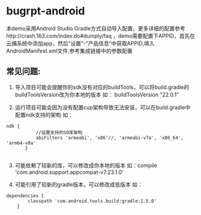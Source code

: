 # bugrpt-android

本demo采用Android Studio Gradle方式自动导入配置，更多详细的配置参考http://crash.163.com/index.do#dumply/faq ，demo需要配置下APPID，首先在云捕系统中添加app，然后”设置“-”产品信息“中获取APPID,填入AndroidManifest.xml文件,参考集成链接中的参数配置

## 常见问题:

1. 导入项目可能会提醒你的sdk没有对应的buildTools，可以将build.gradle的buildToolsVersion改为你本地的版本
如： buildToolsVersion "22.0.1"

2. 运行项目可能会因为没有配置cup架构导致无法安装，可以在build.gradle中配置ndk支持的架构
如：

 ``` 
 ndk {
            //设置支持的SO库架构
            abiFilters 'armeabi', 'x86'//, 'armeabi-v7a', 'x86_64', 'arm64-v8a'
        }
        
  ```
  
3. 可能依赖了较新的库，可以修改成你本地的版本
如：compile 'com.android.support:appcompat-v7:23.1.0'

4. 可能引用了较新的gradle版本，可以修改成低版本
如：

```
dependencies {
        classpath 'com.android.tools.build:gradle:1.5.0'
    }
```
